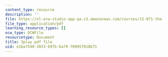 ```yaml
---
content_type: resource
description: ''
file: https://ol-ocw-studio-app-qa.s3.amazonaws.com/courses/15-071-the-analytics-edge-spring-2017/e1ba75403033697bba7970995f018b71_D32g7Vv3_gA.pdf
file_type: application/pdf
learning_resource_types: []
ocw_type: OCWFile
resourcetype: Document
title: 3play pdf file
uid: e1ba7540-3033-697b-ba79-70995f018b71
---
```

